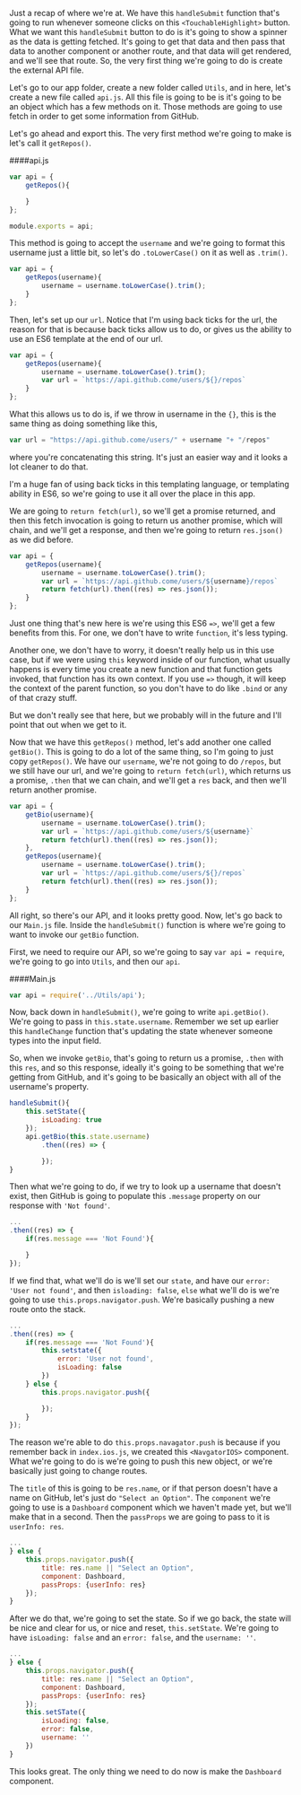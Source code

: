 Just a recap of where we're at. We have this `handleSubmit` function that's going to run whenever someone clicks on this `<TouchableHighlight>` button. What we want this `handleSubmit` button to do is it's going to show a spinner as the data is getting fetched. It's going to get that data and then pass that data to another component or another route, and that data will get rendered, and we'll see that route. So, the very first thing we're going to do is create the external API file.

Let's go to our app folder, create a new folder called `Utils`, and in here, let's create a new file called `api.js`. All this file is going to be is it's going to be an object which has a few methods on it. Those methods are going to use fetch in order to get some information from GitHub.

Let's go ahead and export this. The very first method we're going to make is let's call it `getRepos()`.

####api.js
```javascript
var api = {
    getRepos(){

    }
};

module.exports = api;
```

This method is going to accept the `username` and we're going to format this username just a little bit, so let's do `.toLowerCase()` on it as well as `.trim()`. 

```javascript
var api = {
    getRepos(username){
        username = username.toLowerCase().trim();
    }
};
```

Then, let's set up our `url`. Notice that I'm using back ticks for the url, the reason for that is because back ticks allow us to do, or gives us the ability to use an ES6 template at the end of our url. 

```javascript
var api = {
    getRepos(username){
        username = username.toLowerCase().trim();
        var url = `https://api.github.come/users/${}/repos`
    }
};
```

What this allows us to do is, if we throw in username in the `{}`, this is the same thing as doing something like this, 

```javascript
var url = "https://api.github.come/users/" + username "+ "/repos"
```

where you're concatenating this string. It's just an easier way and it looks a lot cleaner to do that.

I'm a huge fan of using back ticks in this templating language, or templating ability in ES6, so we're going to use it all over the place in this app.

We are going to `return fetch(url)`, so we'll get a promise returned, and then this fetch invocation is going to return us another promise, which will chain, and we'll get a response, and then we're going to return `res.json()` as we did before.

```javascript
var api = {
    getRepos(username){
        username = username.toLowerCase().trim();
        var url = `https://api.github.come/users/${username}/repos`
        return fetch(url).then((res) => res.json());
    }
};
```

Just one thing that's new here is we're using this ES6 `=>`, we'll get a few benefits from this. For one, we don't have to write `function`, it's less typing.

Another one, we don't have to worry, it doesn't really help us in this use case, but if we were using `this` keyword inside of our function, what usually happens is every time you create a new function and that function gets invoked, that function has its own context. If you use `=>` though, it will keep the context of the parent function, so you don't have to do like `.bind` or any of that crazy stuff.

But we don't really see that here, but we probably will in the future and I'll point that out when we get to it.

Now that we have this `getRepos()` method, let's add another one called `getBio()`. This is going to do a lot of the same thing, so I'm going to just copy `getRepos()`. We have our `username`, we're not going to do `/repos`, but we still have our url, and we're going to `return fetch(url)`, which returns us a promise, `.then` that we can chain, and we'll get a `res` back, and then we'll return another promise.

```javascript
var api = {
    getBio(username){
        username = username.toLowerCase().trim();
        var url = `https://api.github.come/users/${username}`
        return fetch(url).then((res) => res.json());
    },
    getRepos(username){
        username = username.toLowerCase().trim();
        var url = `https://api.github.come/users/${}/repos`
        return fetch(url).then((res) => res.json());
    }
};
```

All right, so there's our API, and it looks pretty good. Now, let's go back to our `Main.js` file. Inside the `handleSubmit()` function is where we're going to want to invoke our `getBio` function.

First, we need to require our API, so we're going to say `var api = require`, we're going to go into `Utils`, and then our `api`. 

####Main.js
```javascript
var api = require('../Utils/api');
```

Now, back down in `handleSubmit()`, we're going to write `api.getBio()`. We're going to pass in `this.state.username`. Remember we set up earlier this `handleChange` function that's updating the state whenever someone types into the input field.

So, when we invoke `getBio`, that's going to return us a promise, `.then` with this `res`, and so this response, ideally it's going to be something that we're getting from GitHub, and it's going to be basically an object with all of the username's property.

```javascript
handleSubmit(){
    this.setState({
        isLoading: true
    });
    api.getBio(this.state.username)
        .then((res) => {

        });
}
```

Then what we're going to do, if we try to look up a username that doesn't exist, then GitHub is going to populate this `.message` property on our response with `'Not found'`.

```javascript
...
.then((res) => {
    if(res.message === 'Not Found'){

    }
});
```

If we find that, what we'll do is we'll set our `state`, and have our `error: 'User not found'`, and then `isloading: false`, `else` what we'll do is we're going to use `this.props.navigator.push`. We're basically pushing a new route onto the stack.

```javascript
...
.then((res) => {
    if(res.message === 'Not Found'){
        this.setstate({
            error: 'User not found',
            isLoading: false
        })
    } else {
        this.props.navigator.push({

        });
    }
});
```

The reason we're able to do `this.props.navagator.push` is because if you remember back in `index.ios.js`, we created this `<NavgatorIOS>` component. What we're going to do is we're going to push this new object, or we're basically just going to change routes.

The `title` of this is going to be `res.name`, or if that person doesn't have a name on GitHub, let's just do `"Select an Option"`. The `component` we're going to use is a `Dashboard` component which we haven't made yet, but we'll make that in a second. Then the `passProps` we are going to pass to it is `userInfo: res`.

```javascript
...
} else {
    this.props.navigator.push({
        title: res.name || "Select an Option",
        component: Dashboard,
        passProps: {userInfo: res}
    });
}
```

After we do that, we're going to set the state. So if we go back, the state will be nice and clear for us, or nice and reset, `this.setState`. We're going to have `isLoading: false` and an `error: false`, and the `username: ''`.

```javascript
...
} else {
    this.props.navigator.push({
        title: res.name || "Select an Option",
        component: Dashboard,
        passProps: {userInfo: res}
    });
    this.setSTate({
        isLoading: false,
        error: false,
        username: ''
    })
}
```

This looks great. The only thing we need to do now is make the `Dashboard` component.